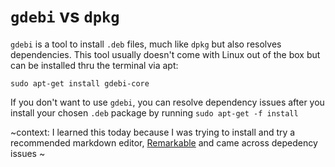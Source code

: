 # `gdebi` vs `dpkg`

 `gdebi` is a tool to install `.deb` files, much like `dpkg` but also resolves dependencies. This tool usually doesn't come with Linux out of the box but can be installed thru the terminal via apt:
 
 ```
 sudo apt-get install gdebi-core
 ```
 
If you don't want to use `gdebi`, you can resolve dependency issues after you install your chosen `.deb` package by running `sudo apt-get -f install`

~context:
I learned this today because I was trying to install and try a recommended markdown editor, [Remarkable](https://remarkableapp.github.io/linux.html) and came across depedency issues ~